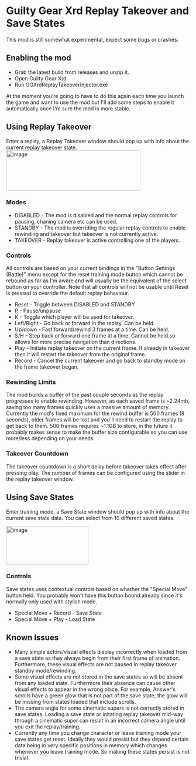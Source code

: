 # Guilty Gear Xrd Replay Takeover and Save States
This mod is still somewhat experimental, expect some bugs or crashes.
## Enabling the mod
- Grab the latest build from releases and unzip it.
- Open Guilty Gear Xrd.
- Run GGXrdReplayTakeoverInjector.exe

At the moment you're going to have to do this again each time you launch the game and want to use the mod but I'll add some steps to enable it automatically once I'm sure the mod is more stable.

## Using Replay Takeover
Enter a replay, a Replay Takeover window should pop up with info about the current replay takeover state.
<img width="367" height="109" alt="image" src="https://github.com/user-attachments/assets/a25fa7dc-605d-4a76-8706-46010fe3b513" />
### Modes
- DISABLED - The mod is disabled and the normal replay controls for pausing, chaning camera etc can be used.
- STANDBY - The mod is overriding the regular replay controls to enable rewinding and takeover but takeover is not currently active.
- TAKEOVER - Replay takeover is active controlling one of the players.

### Controls
All controls are based on your current bindings in the "Button Settings (Battle)" menu except for the reset training mode button which cannot be rebound as far as I'm aware and will usually be the equivalent of the select button on your controller.
Note that all controls will not be usable until Reset is pressed to override the default replay behaviour.

- Reset - Toggle between DISABLED and STANDBY
- P - Pause/unpause
- K - Toggle which player will be used for takeover.
- Left/Right - Go back or forward in the replay. Can be held.
- Up/down - Fast forward/rewind 3 frames at a time. Can be held.
- S/H - Step back or forward one frame at a time. Cannot be held so allows for more precise navigation than directions.
- Play - Initiate replay takeover on the current frame. If already in takeover then it will restart the takeover from the original frame.
- Record - Cancel the current takeover and go back to standby mode on the frame takeover began.

### Rewinding Limits
The mod builds a buffer of the past couple seconds as the replay progresses to enable rewinding. However, as each saved frame is ~2.24mb, saving too many frames quickly uses a massive amount of memory.
Currently the mod's fixed maximum for the rewind buffer is 500 frames (8 seconds), older frames will be lost and you'll need to restart the replay to get back to them. 
500 frames requires ~1.1GB to store, in the future it probably makes sense to make the buffer size configurable so you can use more/less depending on your needs.

### Takeover Countdown
The takeover countdown is a short delay before takeover takes effect after pressing play. The number of frames can be configured using the slider in the replay takeover window.

## Using Save States
Enter training mode, a Save State window should pop up with info about the current save state data. You can select from 10 different saved states.

<img width="225" height="104" alt="image" src="https://github.com/user-attachments/assets/30be80ec-e33d-4b12-8919-706b2a92d75a" />

### Controls
Save states uses contextual controls based on whether the "Special Move" button held. You probably won't have this button bound already since it's normally only used with stylish mode.

- Special Move + Record - Save State
- Special Move + Play - Load State

## Known Issues
- Many simple actors/visual effects display incorrectly when loaded from a save state as they always begin from their first frame of animation. Furthermore, these visual effects are not paused in replay takeover standby mode/rewinding.
- Some visual effects are not stored in the save states so will be absent from any loaded state. Furthermore their absence can cause other visual effects to appear in the wrong place. For example, Answer's scrolls have a green glow that is not part of the save state, the glow will be missing from states loaded that include scrolls.
- The camera angle for some cinematic supers is not correctly stored in save states. Loading a save state or initating replay takeover mid-way through a cinematic super can result in an incorrect camera angle until you exit the replay/training.
- Currently any time you change character or leave training mode your save states get reset. Ideally they would presist but they depend certain data being in very specific positions in memory which changes whenever you leave training mode. So making these states persist is not trivial.
